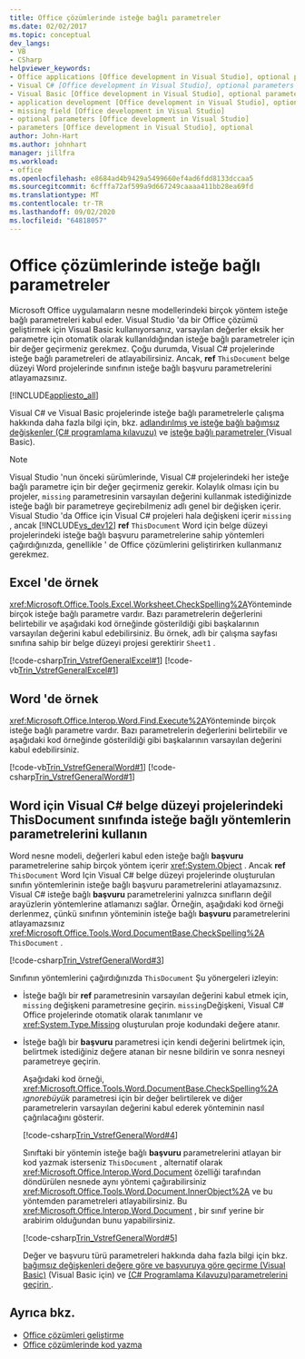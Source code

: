 ```yaml
---
title: Office çözümlerinde isteğe bağlı parametreler
ms.date: 02/02/2017
ms.topic: conceptual
dev_langs:
- VB
- CSharp
helpviewer_keywords:
- Office applications [Office development in Visual Studio], optional parameters
- Visual C# [Office development in Visual Studio], optional parameters
- Visual Basic [Office development in Visual Studio], optional parameters
- application development [Office development in Visual Studio], optional parameters
- missing field [Office development in Visual Studio]
- optional parameters [Office development in Visual Studio]
- parameters [Office development in Visual Studio], optional
author: John-Hart
ms.author: johnhart
manager: jillfra
ms.workload:
- office
ms.openlocfilehash: e8684ad4b9429a5499660ef4ad6fdd8133dccaa5
ms.sourcegitcommit: 6cfffa72af599a9d667249caaaa411bb28ea69fd
ms.translationtype: MT
ms.contentlocale: tr-TR
ms.lasthandoff: 09/02/2020
ms.locfileid: "64818057"
---
```

# <a name="optional-parameters-in-office-solutions"></a>Office çözümlerinde isteğe bağlı parametreler
  Microsoft Office uygulamaların nesne modellerindeki birçok yöntem isteğe bağlı parametreleri kabul eder. Visual Studio 'da bir Office çözümü geliştirmek için Visual Basic kullanıyorsanız, varsayılan değerler eksik her parametre için otomatik olarak kullanıldığından isteğe bağlı parametreler için bir değer geçirmeniz gerekmez. Çoğu durumda, Visual C# projelerinde isteğe bağlı parametreleri de atlayabilirsiniz. Ancak, **ref** `ThisDocument` belge düzeyi Word projelerinde sınıfının isteğe bağlı başvuru parametrelerini atlayamazsınız.

 [!INCLUDE[appliesto_all](../vsto/includes/appliesto-all-md.md)]

 Visual C# ve Visual Basic projelerinde isteğe bağlı parametrelerle çalışma hakkında daha fazla bilgi için, bkz. [adlandırılmış ve isteğe bağlı bağımsız değişkenler &#40;C&#35; programlama kılavuzu&#41;](/dotnet/csharp/programming-guide/classes-and-structs/named-and-optional-arguments) ve [isteğe bağlı parametreler &#40;](/dotnet/visual-basic/programming-guide/language-features/procedures/optional-parameters)Visual Basic&#41;.

> [!NOTE]
> Visual Studio 'nun önceki sürümlerinde, Visual C# projelerindeki her isteğe bağlı parametre için bir değer geçirmeniz gerekir. Kolaylık olması için bu projeler, `missing` parametresinin varsayılan değerini kullanmak istediğinizde isteğe bağlı bir parametreye geçirebilmeniz adlı genel bir değişken içerir. Visual Studio 'da Office için Visual C# projeleri hala değişkeni içerir `missing` , ancak [!INCLUDE[vs_dev12](../vsto/includes/vs-dev12-md.md)] **ref** `ThisDocument` Word için belge düzeyi projelerindeki isteğe bağlı başvuru parametrelerine sahip yöntemleri çağırdığınızda, genellikle ' de Office çözümlerini geliştirirken kullanmanız gerekmez.

## <a name="example-in-excel"></a>Excel 'de örnek
 <xref:Microsoft.Office.Tools.Excel.Worksheet.CheckSpelling%2A>Yönteminde birçok isteğe bağlı parametre vardır. Bazı parametrelerin değerlerini belirtebilir ve aşağıdaki kod örneğinde gösterildiği gibi başkalarının varsayılan değerini kabul edebilirsiniz. Bu örnek, adlı bir çalışma sayfası sınıfına sahip bir belge düzeyi projesi gerektirir `Sheet1` .

 [!code-csharp[Trin_VstrefGeneralExcel#1](../vsto/codesnippet/CSharp/excelworkbook1/Sheet1.cs#1)]
 [!code-vb[Trin_VstrefGeneralExcel#1](../vsto/codesnippet/VisualBasic/excelworkbook1/Sheet1.vb#1)]

## <a name="example-in-word"></a>Word 'de örnek
 <xref:Microsoft.Office.Interop.Word.Find.Execute%2A>Yönteminde birçok isteğe bağlı parametre vardır. Bazı parametrelerin değerlerini belirtebilir ve aşağıdaki kod örneğinde gösterildiği gibi başkalarının varsayılan değerini kabul edebilirsiniz.

 [!code-vb[Trin_VstrefGeneralWord#1](../vsto/codesnippet/VisualBasic/worddocument1/ThisDocument.vb#1)]
 [!code-csharp[Trin_VstrefGeneralWord#1](../vsto/codesnippet/CSharp/worddocument1/ThisDocument.cs#1)]

## <a name="use-optional-parameters-of-methods-in-the-thisdocument-class-in-visual-c-document-level-projects-for-word"></a>Word için Visual C# belge düzeyi projelerindeki ThisDocument sınıfında isteğe bağlı yöntemlerin parametrelerini kullanın
 Word nesne modeli, değerleri kabul eden isteğe bağlı **başvuru** parametrelerine sahip birçok yöntem içerir <xref:System.Object> . Ancak **ref** `ThisDocument` Word Için Visual C# belge düzeyi projelerinde oluşturulan sınıfın yöntemlerinin isteğe bağlı başvuru parametrelerini atlayamazsınız. Visual C# isteğe bağlı **başvuru** parametrelerini yalnızca sınıfların değil arayüzlerin yöntemlerine atlamanızı sağlar. Örneğin, aşağıdaki kod örneği derlenmez, çünkü sınıfının yönteminin isteğe bağlı **başvuru** parametrelerini atlayamazsınız <xref:Microsoft.Office.Tools.Word.DocumentBase.CheckSpelling%2A> `ThisDocument` .

 [!code-csharp[Trin_VstrefGeneralWord#3](../vsto/codesnippet/CSharp/worddocument1/ThisDocument.cs#3)]

 Sınıfının yöntemlerini çağırdığınızda `ThisDocument` Şu yönergeleri izleyin:

- İsteğe bağlı bir **ref** parametresinin varsayılan değerini kabul etmek için, `missing` değişkeni parametresine geçirin. `missing`Değişkeni, Visual C# Office projelerinde otomatik olarak tanımlanır ve <xref:System.Type.Missing> oluşturulan proje kodundaki değere atanır.

- İsteğe bağlı bir **başvuru** parametresi için kendi değerini belirtmek için, belirtmek istediğiniz değere atanan bir nesne bildirin ve sonra nesneyi parametreye geçirin.

  Aşağıdaki kod örneği, <xref:Microsoft.Office.Tools.Word.DocumentBase.CheckSpelling%2A> *ıgnorebüyük* parametresi için bir değer belirtilerek ve diğer parametrelerin varsayılan değerini kabul ederek yönteminin nasıl çağrılacağını gösterir.

  [!code-csharp[Trin_VstrefGeneralWord#4](../vsto/codesnippet/CSharp/worddocument1/ThisDocument.cs#4)]

  Sınıftaki bir yöntemin isteğe bağlı **başvuru** parametrelerini atlayan bir kod yazmak isterseniz `ThisDocument` , alternatif olarak <xref:Microsoft.Office.Interop.Word.Document> özelliği tarafından döndürülen nesnede aynı yöntemi çağırabilirsiniz <xref:Microsoft.Office.Tools.Word.Document.InnerObject%2A> ve bu yöntemden parametreleri atlayabilirsiniz. Bu <xref:Microsoft.Office.Interop.Word.Document> , bir sınıf yerine bir arabirim olduğundan bunu yapabilirsiniz.

  [!code-csharp[Trin_VstrefGeneralWord#5](../vsto/codesnippet/CSharp/worddocument1/ThisDocument.cs#5)]

  Değer ve başvuru türü parametreleri hakkında daha fazla bilgi için bkz. [bağımsız değişkenleri değere göre ve başvuruya göre geçirme &#40;Visual Basic&#41;](/dotnet/visual-basic/programming-guide/language-features/procedures/passing-arguments-by-value-and-by-reference) (Visual Basic için) ve [&#40;C&#35; Programlama Kılavuzu&#41;parametrelerini geçirin ](/dotnet/csharp/programming-guide/classes-and-structs/passing-parameters).

## <a name="see-also"></a>Ayrıca bkz.
- [Office çözümleri geliştirme](../vsto/developing-office-solutions.md)
- [Office çözümlerinde kod yazma](../vsto/writing-code-in-office-solutions.md)
